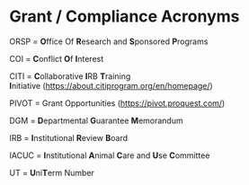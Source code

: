 # Grant / Compliance Acronyms

  

ORSP = **O**ffice Of **R**esearch and **S**ponsored **P**rograms

COI = **C**onflict **O**f **I**nterest

CITI = **C**ollaborative **I**RB **T**raining
**I**nitiative (<a href="https://about.citiprogram.org/en/homepage/"
rel="nofollow">https://about.citiprogram.org/en/homepage/</a>)

PIVOT = Grant Opportunities (<a href="https://pivot.proquest.com/"
rel="nofollow">https://pivot.proquest.com/</a>)

DGM = **D**epartmental **G**uarantee **M**emorandum 

IRB = **I**nstitutional **R**eview **B**oard

IACUC = **I**nstitutional **A**nimal **C**are and **U**se **C**ommittee

UT = **U**ni**T**erm Number

